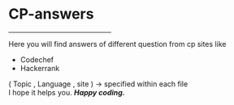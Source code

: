 # CP-answers
<hr width="40%">
Here you will find answers of different question from cp sites like
<ul>
<li>Codechef</li>
<li>Hackerrank</li>
  
</ul>
( Topic , Language , site ) -> specified within each file  <br>
I hope it helps you.
<strong><em>Happy coding.</em></strong>
